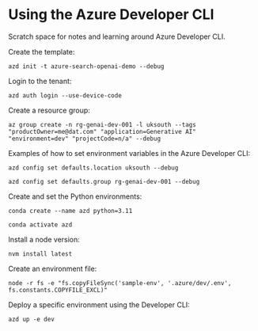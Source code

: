 # Using the Azure Developer CLI

Scratch space for notes and learning around Azure Developer CLI.

Create the template:

`azd init -t azure-search-openai-demo --debug`

Login to the tenant:

`azd auth login --use-device-code`

Create a resource group:

`az group create -n rg-genai-dev-001 -l uksouth --tags "productOwner=me@dat.com" "application=Generative AI" "environment=dev" "projectCode=n/a" --debug`

Examples of how to set environment variables in the Azure Developer CLI:

`azd config set defaults.location uksouth --debug`

`azd config set defaults.group rg-genai-dev-001 --debug`

Create and set the Python environments:

`conda create --name azd python=3.11`

`conda activate azd`

Install a node version:

`nvm install latest`

Create an environment file:

`node -r fs -e "fs.copyFileSync('sample-env', '.azure/dev/.env', fs.constants.COPYFILE_EXCL)"`

Deploy a specific environment using the Developer CLI:

`azd up -e dev`
